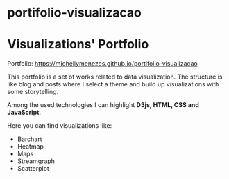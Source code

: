 # portifolio-visualizacao

# Visualizations' Portfolio

Portfolio: https://michellymenezes.github.io/portifolio-visualizacao

This portfolio is a set of works related to data visualization. The structure is like blog and posts where I select a theme and build up visualizations with some storytelling.

Among the used technologies I can highlight **D3js, HTML, CSS and JavaScript**.

Here you can find visualizations like:

* Barchart
* Heatmap
* Maps
* Streamgraph
* Scatterplot
